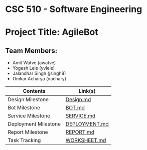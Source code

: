 # CSC 510 - Software Engineering
# Project Title: AgileBot

## Team Members:
* Amit Watve (awatve)
* Yogesh Lele (yvlele)
* Jalandhar Singh (jsingh8)
* Omkar Acharya (oachary)

|   Contents     |                           Link(s)                                                    |
|-----------------|--------------------------------------------------------------------------------------|
| Design Milestone  | [Design.md](/Design/Design.md)  |
| Bot Milestone   | [BOT.md](/Bot/BOT.md) |
| Service Milestone   | [SERVICE.md](/Service/SERVICE.md) |
| Deployment Milestone | [DEPLOYMENT.md](/Deploy/README.md)
| Report Milestone | [REPORT.md](/Report/REPORT.md)
| Task Tracking | [WORKSHEET.md](/Bot/WORKSHEET.md) |
